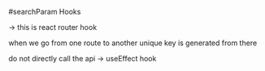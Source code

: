 #searchParam Hooks

-> this is react router hook

<!-- use location -->

when we go from one route to another unique key is generated from there

do not directly call the api -> useEffect hook
